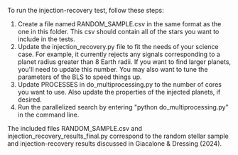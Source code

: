 To run the injection-recovery test, follow these steps:
1. Create a file named RANDOM_SAMPLE.csv in the same format as the one in this folder. This csv should contain all of the stars you want to include in the tests.
2. Update the injection_recovery.py file to fit the needs of your science case. For example, it currently rejects any signals corresponding to a planet radius greater than 8 Earth radii. If you want to find larger planets, you'll need to update this number. You may also want to tune the parameters of the BLS to speed things up.
3. Update PROCESSES in do_multiprocessing.py to the number of cores you want to use. Also update the properties of the injected planets, if desired.
4. Run the parallelized search by entering "python do_multiprocessing.py" in the command line.

The included files RANDOM_SAMPLE.csv and injection_recovery_results_final.py correspond to the random stellar sample and injection-recovery results discussed in Giacalone & Dressing (2024).
